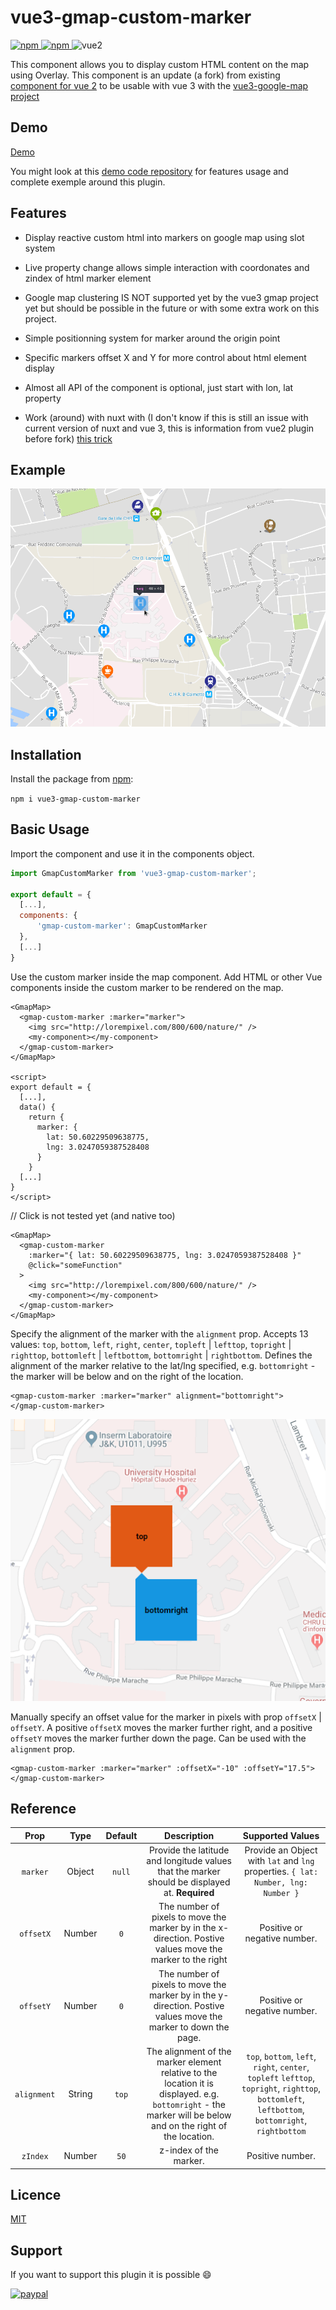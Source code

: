 # vue3-gmap-custom-marker

[
![npm](https://img.shields.io/npm/v/vue3-gmap-custom-marker.svg)
![npm](https://img.shields.io/npm/dm/vue3-gmap-custom-marker.svg)
](https://www.npmjs.com/package/vue3-gmap-custom-marker)
![vue2](https://img.shields.io/badge/vue-3.x-brightgreen.svg)

This component allows you to display custom HTML content on the map using Overlay.
This component is an update (a fork) from existing [component for vue 2](https://github.com/eregnier/vue2-gmap-custom-marker)
to be usable with vue 3 with the [vue3-google-map project](https://github.com/inocan-group/vue3-google-map)

## Demo

[Demo](https://vue3-gmap-custom-marker-demo.pages.dev/)

You might look at this [demo code repository](https://github.com/eregnier/vue3-gmap-custom-marker-demo) for features usage and complete exemple around this plugin.

## Features

- Display reactive custom html into markers on google map using slot system

- Live property change allows simple interaction with coordonates and zindex of html marker element

- Google map clustering IS NOT supported yet by the vue3 gmap project yet but should be possible in the future or with some extra work on this project.

- Simple positionning system for marker around the origin point

- Specific markers offset X and Y for more control about html element display

- Almost all API of the component is optional, just start with lon, lat property

- Work (around) with nuxt with (I don't know if this is still an issue with current version of nuxt and vue 3, this is information from vue2 plugin before fork) [this trick](https://github.com/eregnier/vue3-gmap-custom-marker/issues/15#issuecomment-544203425)

## Example

![custom markers on vue google map](sample.png)

## Installation

Install the package from [npm](https://www.npmjs.com/package/vue3-gmap-custom-marker):

`npm i vue3-gmap-custom-marker`

## Basic Usage

Import the component and use it in the components object.

```javascript
import GmapCustomMarker from 'vue3-gmap-custom-marker';

export default = {
  [...],
  components: {
      'gmap-custom-marker': GmapCustomMarker
  },
  [...]
}
```

Use the custom marker inside the map component. Add HTML or other Vue components inside the custom marker to be rendered on the map.

```vue
<GmapMap>
  <gmap-custom-marker :marker="marker">
    <img src="http://lorempixel.com/800/600/nature/" />
    <my-component></my-component>
  </gmap-custom-marker>
</GmapMap>

<script>
export default = {
  [...],
  data() {
    return {
      marker: {
        lat: 50.60229509638775,
        lng: 3.0247059387528408
      }
    }
  [...]
}
</script>
```

// Click is not tested yet (and native too)

```vue
<GmapMap>
  <gmap-custom-marker
    :marker="{ lat: 50.60229509638775, lng: 3.0247059387528408 }"
    @click="someFunction"
  >
    <img src="http://lorempixel.com/800/600/nature/" />
    <my-component></my-component>
  </gmap-custom-marker>
</GmapMap>
```

Specify the alignment of the marker with the `alignment` prop. Accepts 13 values: `top`, `bottom`, `left`, `right`, `center`, `topleft` | `lefttop`, `topright` | `righttop`, `bottomleft` | `leftbottom`, `bottomright` | `rightbottom`. Defines the alignment of the marker relative to the lat/lng specified, e.g. `bottomright` - the marker will be below and on the right of the location.

```vue
<gmap-custom-marker :marker="marker" alignment="bottomright">
</gmap-custom-marker>
```

![custom markers on vue google map](alignment.png)

Manually specify an offset value for the marker in pixels with prop `offsetX` | `offsetY`. A positive `offsetX` moves the marker further right, and a positive `offsetY` moves the marker further down the page. Can be used with the `alignment` prop.

```vue
<gmap-custom-marker :marker="marker" :offsetX="-10" :offsetY="17.5">
</gmap-custom-marker>
```

## Reference

|  **Prop**   | **Type** | **Default** |                                                                        **Description**                                                                        |                                                               **Supported Values**                                                                |
| :---------: | :------: | :---------: | :-----------------------------------------------------------------------------------------------------------------------------------------------------------: | :-----------------------------------------------------------------------------------------------------------------------------------------------: |
|  `marker`   |  Object  |   `null`    |                                Provide the latitude and longitude values that the marker should be displayed at. **Required**                                 |                                 Provide an Object with `lat` and `lng` properties. `{ lat: Number, lng: Number }`                                 |
|  `offsetX`  |  Number  |     `0`     |                          The number of pixels to move the marker by in the x-direction. Postive values move the marker to the right                           |                                                           Positive or negative number.                                                            |
|  `offsetY`  |  Number  |     `0`     |                        The number of pixels to move the marker by in the y-direction. Postive values move the marker to down the page.                        |                                                           Positive or negative number.                                                            |
| `alignment` |  String  |    `top`    | The alignment of the marker element relative to the location it is displayed. e.g. `bottomright` - the marker will be below and on the right of the location. | `top`, `bottom`, `left`, `right`, `center`, `topleft` `lefttop`, `topright`, `righttop`, `bottomleft`, `leftbottom`, `bottomright`, `rightbottom` |
|  `zIndex`   |  Number  |    `50`     |                                                                    z-index of the marker.                                                                     |                                                                 Positive number.                                                                  |

## Licence

[MIT](https://en.wikipedia.org/wiki/MIT_License)

## Support

If you want to support this plugin it is possible :smile:

[![paypal](https://www.paypalobjects.com/en_US/i/btn/btn_donate_LG.gif)](https://www.paypal.com/cgi-bin/webscr?cmd=_s-xclick&hosted_button_id=UV5GR9QWPAEMS)
